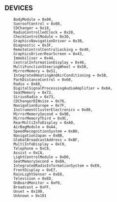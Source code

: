 DEVICES
-------
        
        BodyModule = 0x00,
        SunroofControl = 0x08,
        CDChanger = 0x18,
        RadioControlledClock = 0x28,
        CheckControlModule = 0x30,
        GraphicsNavigationDriver = 0x3B,
        Diagnostic = 0x3F,
        RemoteControlCentralLocking = 0x40,
        GraphicsDriverRearScreen = 0x43,
        Immobiliser = 0x44,
        CentralInformationDisplay = 0x46,
        MultiFunctionSteeringWheel = 0x50,
        MirrorMemory = 0x51,
        IntegratedHeatingAndAirConditioning = 0x5B,
        ParkDistanceControl = 0x60,
        Radio = 0x68,
        DigitalSignalProcessingAudioAmplifier = 0x6A,
        SeatMemory = 0x72,
        SiriusRadio = 0x73,
        CDChangerDINsize = 0x76,
        NavigationEurope = 0x7F,
        InstrumentClusterElectronics = 0x80,
        MirrorMemorySecond = 0x9B,
        MirrorMemoryThird = 0x9C,
        RearMultiInfoDisplay = 0xA0,
        AirBagModule = 0xA4,
        SpeedRecognitionSystem = 0xB0,
        NavigationJapan = 0xBB,
        GlobalBroadcastAddress = 0xBF,
        MultiInfoDisplay = 0xC0,
        Telephone = 0xC8,
        Assist = 0xCA,
        LightControlModule = 0xD0,
        SeatMemorySecond = 0xDA,
        IntegratedRadioInformationSystem = 0xE0,
        FrontDisplay = 0xE7,
        RainLightSensor = 0xE8,
        Television = 0xED,
        OnBoardMonitor = 0xF0,
        Broadcast = 0xFF,
        Unset = 0x100,
        Unknown = 0x101


